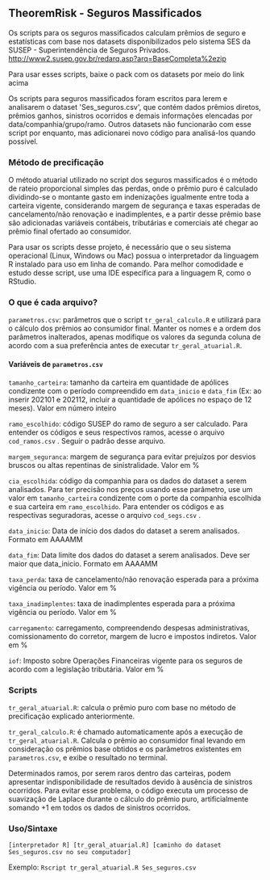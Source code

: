 ## TheoremRisk - Seguros Massificados

Os scripts para os seguros massificados calculam prêmios de seguro e estatísticas com base nos datasets disponibilizados pelo sistema SES da SUSEP - Superintendência de Seguros Privados. <http://www2.susep.gov.br/redarq.asp?arq=BaseCompleta%2ezip>

Para usar esses scripts, baixe o pack com os datasets por meio do link acima

Os scripts para seguros massificados foram escritos para lerem e analisarem o dataset 'Ses_seguros.csv', que contém dados prêmios diretos, prêmios ganhos, sinistros ocorridos e demais informações elencadas por data/companhia/grupo/ramo. Outros datasets não funcionarão com esse script por enquanto, mas adicionarei novo código para analisá-los quando possível.

### Método de precificação

O método atuarial utilizado no script dos seguros massificados é o método de rateio proporcional simples das perdas, onde o prêmio puro é calculado dividindo-se o montante gasto em indenizações igualmente entre toda a carteira vigente, considerando margem de segurança e taxas esperadas de cancelamento/não renovação e inadimplentes, e a partir desse prêmio base são adicionadas variáveis contábeis, tributárias e comerciais até chegar ao prêmio final ofertado ao consumidor.

Para usar os scripts desse projeto, é necessário que o seu sistema operacional (Linux, Windows ou Mac) possua o interpretador da linguagem R instalado para uso em linha de comando. Para melhor comodidade e estudo desse script, use uma IDE específica para a linguagem R, como o RStudio.

### O que é cada arquivo?

`parametros.csv`: parâmetros que o script `tr_geral_calculo.R` e utilizará para o cálculo dos prêmios ao consumidor final. Manter os nomes e a ordem dos parâmetros inalterados, apenas modifique os valores da segunda coluna de acordo com a sua preferência antes de executar `tr_geral_atuarial.R`.

#### Variáveis de `parametros.csv`

`tamanho_carteira`: tamanho da carteira em quantidade de apólices condizente com o período compreendido em `data_inicio` e `data_fim` (Ex: ao inserir 202101 e 202112, incluir a quantidade de apólices no espaço de 12 meses). Valor em número inteiro

`ramo_escolhido`: código SUSEP do ramo de seguro a ser calculado. Para entender os códigos e seus respectivos ramos, acesse o arquivo `cod_ramos.csv` . Seguir o padrão desse arquivo.

`margem_seguranca`: margem de segurança para evitar prejuízos por desvios bruscos ou altas repentinas de sinistralidade. Valor em %

`cia_escolhida`: código da companhia para os dados do dataset a serem analisados. Para ter precisão nos preços usando esse parâmetro, use um valor em `tamanho_carteira` condizente com o porte da companhia escolhida e sua carteira em `ramo_escolhido`. Para entender os códigos e as respectivas seguradoras, acesse o arquivo `cod_segs.csv` .

`data_inicio`: Data de início dos dados do dataset a serem analisados. Formato em AAAAMM

`data_fim`: Data limite dos dados do dataset a serem analisados. Deve ser maior que data_inicio. Formato em AAAAMM

`taxa_perda`: taxa de cancelamento/não renovação esperada para a próxima vigência ou período. Valor em %

`taxa_inadimplentes`: taxa de inadimplentes esperada para a próxima vigência ou período. Valor em %

`carregamento`: carregamento, compreendendo despesas administrativas, comissionamento do corretor, margem de lucro e impostos indiretos. Valor em %

`iof`: Imposto sobre Operações Financeiras vigente para os seguros de acordo com a legislação tributária. Valor em %

### Scripts

`tr_geral_atuarial.R`: calcula o prêmio puro com base no método de precificação explicado anteriormente.

`tr_geral_calculo.R`: é chamado automaticamente após a execução de `tr_geral_atuarial.R`. Calcula o prêmio ao consumidor final levando em consideração os prêmios base obtidos e os parâmetros existentes em `parametros.csv`, e exibe o resultado no terminal.

Determinados ramos, por serem raros dentro das carteiras, podem apresentar indisponibilidade de resultados devido à ausência de sinistros ocorridos. Para evitar esse problema, o código executa um processo de suavização de Laplace durante o cálculo do prêmio puro, artificialmente somando +1 em todos os dados de sinistros ocorridos.

### Uso/Sintaxe

`[interpretador R] [tr_geral_atuarial.R] [caminho do dataset Ses_seguros.csv no seu computador]`

Exemplo: `Rscript tr_geral_atuarial.R Ses_seguros.csv`
